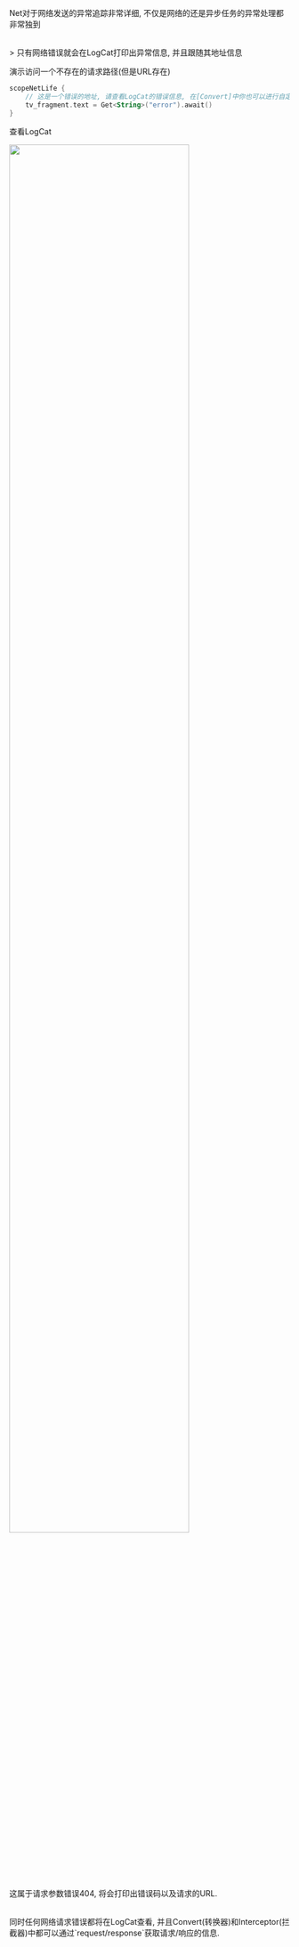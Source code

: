 Net对于网络发送的异常追踪非常详细, 不仅是网络的还是异步任务的异常处理都非常独到

<br>
> 只有网络错误就会在LogCat打印出异常信息, 并且跟随其地址信息


演示访问一个不存在的请求路径(但是URL存在)
```kotlin
scopeNetLife {
    // 这是一个错误的地址, 请查看LogCat的错误信息, 在[Convert]中你也可以进行自定义错误信息打印
    tv_fragment.text = Get<String>("error").await()
}
```

查看LogCat

<img src="https://i.imgur.com/5BpSWVv.png" width="80%%"/>

这属于请求参数错误404, 将会打印出错误码以及请求的URL.

<br>
同时任何网络请求错误都将在LogCat查看, 并且Convert(转换器)和Interceptor(拦截器)中都可以通过`request/response`获取请求/响应的信息.